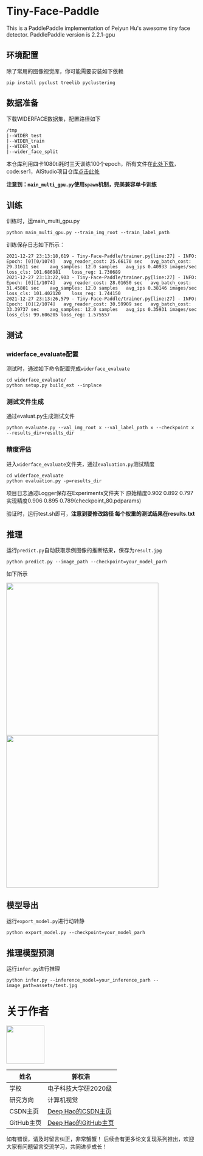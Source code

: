 # Tiny-Face-Paddle
This is a PaddlePaddle implementation of Peiyun Hu's awesome tiny face detector. PaddlePaddle version is 2.2.1-gpu

## 环境配置
除了常用的图像视觉库，你可能需要安装如下依赖
```shell
pip install pyclust treelib pyclustering
```

## 数据准备
下载WIDERFACE数据集，配置路径如下
```
/tmp
|--WIDER_test
|--WIDER_train
|--WIDER_val
|--wider_face_split
```
本仓库利用四卡1080ti耗时三天训练100个epoch，所有文件在[此处下载](https://pan.baidu.com/s/1grltos3o03ybsRwNdy8-DA)，code:ser1，AIStudio项目仓库[点击此处](https://aistudio.baidu.com/aistudio/projectdetail/3208437?contributionType=1)

**注意到：`main_multi_gpu.py`使用`spawn`机制，完美兼容单卡训练**


## 训练
训练时，运main_multi_gpu.py
```
python main_multi_gpu.py --train_img_root --train_label_path
```
训练保存日志如下所示：
```
2021-12-27 23:13:18,619 - Tiny-Face-Paddle/trainer.py[line:27] - INFO: Epoch: [0][0/1074]	avg_reader_cost: 25.66170 sec	avg_batch_cost: 29.31611 sec	avg_samples: 12.0 samples	avg_ips 0.40933 images/sec	loss_cls: 101.686981	loss_reg: 1.730689
2021-12-27 23:13:22,903 - Tiny-Face-Paddle/trainer.py[line:27] - INFO: Epoch: [0][1/1074]	avg_reader_cost: 28.01650 sec	avg_batch_cost: 31.45801 sec	avg_samples: 12.0 samples	avg_ips 0.38146 images/sec	loss_cls: 101.402120	loss_reg: 1.744150
2021-12-27 23:13:26,579 - Tiny-Face-Paddle/trainer.py[line:27] - INFO: Epoch: [0][2/1074]	avg_reader_cost: 30.59909 sec	avg_batch_cost: 33.39737 sec	avg_samples: 12.0 samples	avg_ips 0.35931 images/sec	loss_cls: 99.606205	loss_reg: 1.575557
```

## 测试

### widerface_evaluate配置
测试时，通过如下命令配置完成`widerface_evaluate`
```shell
cd widerface_evaluate/
python setup.py build_ext --inplace
```

### 测试文件生成
通过evaluat.py生成测试文件
```shell
python evaluate.py --val_img_root x --val_label_path x --checkpoint x --results_dir=results_dir
```

### 精度评估
进入`widerface_evaluate`文件夹，通过`evaluation.py`测试精度
```shell
cd widerface_evaluate
python evaluation.py -p=results_dir
```

项目日志通过Logger保存在Experiments文件夹下
原始精度0.902 0.892 0.797
实现精度0.906 0.895 0.789(checkpoint_80.pdparams)

验证时，运行test.sh即可，**注意到要修改路径
每个权重的测试结果在results.txt**

## 推理
运行`predict.py`自动获取示例图像的推断结果，保存为`result.jpg`
```shell
python predict.py --image_path --checkpoint=your_model_parh
```
如下所示

<img src="https://user-images.githubusercontent.com/49911294/147483964-896a7991-cfc7-416a-b5d7-3093a798db8f.jpg" width="400"/>   <img src="https://user-images.githubusercontent.com/49911294/147483984-3e887c1b-d6c4-4972-bccd-a34a32888507.jpg" width="400"/>

## 模型导出
运行`export_model.py`进行动转静
```shell
python export_model.py --checkpoint=your_model_parh
```

## 推理模型预测
运行`infer.py`进行推理
```shell
python infer.py --inference_model=your_inference_parh --image_path=assets/test.jpg
```

# **关于作者**
<img src="https://ai-studio-static-online.cdn.bcebos.com/cb9a1e29b78b43699f04bde668d4fc534aa68085ba324f3fbcb414f099b5a042" width="100"/>


| 姓名        |  郭权浩                           |
| --------     | -------- | 
| 学校        | 电子科技大学研2020级     | 
| 研究方向     | 计算机视觉             | 
| CSDN主页        | [Deep Hao的CSDN主页](https://blog.csdn.net/qq_39567427?spm=1000.2115.3001.5343) |
| GitHub主页        | [Deep Hao的GitHub主页](https://github.com/GuoQuanhao) |
如有错误，请及时留言纠正，非常蟹蟹！
后续会有更多论文复现系列推出，欢迎大家有问题留言交流学习，共同进步成长！

